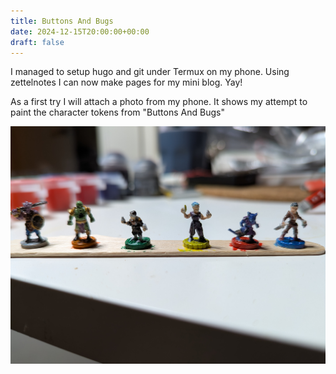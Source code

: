 ```yaml
---
title: Buttons And Bugs
date: 2024-12-15T20:00:00+00:00
draft: false
---
```


I managed to setup hugo and git under Termux on my phone. Using zettelnotes I can now make pages for my mini blog. Yay! 

As a first try I will attach a photo from my phone. It shows my attempt to paint the character tokens from "Buttons And Bugs"

![Buttons And Bugs](./images/ButtonsAndBugs.jpg)
